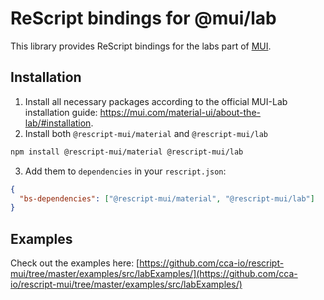 # ReScript bindings for @mui/lab

This library provides ReScript bindings for the labs part of [MUI](https://mui.com/).

## Installation

1. Install all necessary packages according to the official MUI-Lab installation guide: https://mui.com/material-ui/about-the-lab/#installation.
2. Install both `@rescript-mui/material` and `@rescript-mui/lab`

```sh
npm install @rescript-mui/material @rescript-mui/lab
```

3. Add them to `dependencies` in your `rescript.json`:

```json
{
  "bs-dependencies": ["@rescript-mui/material", "@rescript-mui/lab"]
}
```

## Examples

Check out the examples here: [https://github.com/cca-io/rescript-mui/tree/master/examples/src/labExamples/](https://github.com/cca-io/rescript-mui/tree/master/examples/src/labExamples/)
